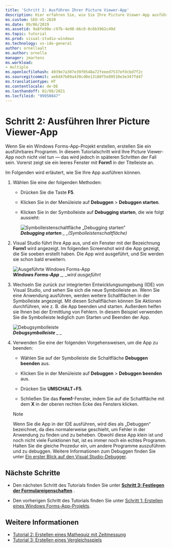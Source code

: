 ```yaml
---
title: 'Schritt 2: Ausführen Ihrer Picture Viewer-App'
description: Hier erfahren Sie, wie Sie Ihre Picture Viewer-App ausführen.
ms.custom: SEO-VS-2020
ms.date: 09/06/2019
ms.assetid: 9a8fe90e-c97b-4e98-b6c8-0c6b3962c49d
ms.topic: tutorial
ms.prod: visual-studio-windows
ms.technology: vs-ide-general
author: ornellaalt
ms.author: ornella
manager: jmartens
ms.workload:
- multiple
ms.openlocfilehash: 4939e7a307e39f0548a72feeed7537efdcbd7f2c
ms.sourcegitcommit: ae6d47b09a439cd0e13180f5e89510e3e347fd47
ms.translationtype: HT
ms.contentlocale: de-DE
ms.lasthandoff: 02/08/2021
ms.locfileid: "99950847"
---
```

# <a name="step-2-run-your-picture-viewer-app"></a>Schritt 2: Ausführen Ihrer Picture Viewer-App

Wenn Sie ein Windows Forms-App-Projekt erstellen, erstellen Sie ein ausführbares Programm. In diesem Tutorialschritt wird Ihre Picture Viewer-App noch nicht viel tun &mdash; das wird jedoch in späteren Schritten der Fall sein. Vorerst zeigt sie ein leeres Fenster mit **Form1** in der Titelleiste an.

Im Folgenden wird erläutert, wie Sie Ihre App ausführen können. 

1. Wählen Sie eine der folgenden Methoden:

    - Drücken Sie die Taste **F5**.

    - Klicken Sie in der Menüleiste auf **Debuggen** > **Debuggen starten**.

    - Klicken Sie in der Symbolleiste auf **Debugging starten**, die wie folgt aussieht:

      ![Symbolleistenschaltfläche „Debugging starten“](../ide/media/express_icondebug.png)<br>
      ***Debugging starten** _ _(Symbolleistenschaltfläche)*

1. Visual Studio führt Ihre App aus, und ein Fenster mit der Bezeichnung **Form1** wird angezeigt. Im folgenden Screenshot wird die App gezeigt, die Sie soeben erstellt haben. Die App wird ausgeführt, und Sie werden sie schon bald erweitern.

     ![Ausgeführte Windows Forms-App](../ide/media/express_firstrun.png)<br>
***Windows Forms-App** _, _wird ausgeführt*

1. Wechseln Sie zurück zur integrierten Entwicklungsumgebung (IDE) von Visual Studio, und sehen Sie sich die neue Symbolleiste an. Wenn Sie eine Anwendung ausführen, werden weitere Schaltflächen in der Symbolleiste angezeigt. Mit diesen Schaltflächen können Sie Aktionen durchführen, wie z. B. die App beenden und starten. Außerdem helfen sie Ihnen bei der Ermittlung von Fehlern. In diesem Beispiel verwenden Sie die Symbolleiste lediglich zum Starten und Beenden der App.

     ![Debugsymbolleiste](../ide/media/express_debugtoolbar.png)<br>
***Debugsymbolleiste** _ _*

1. Verwenden Sie eine der folgenden Vorgehensweisen, um die App zu beenden:

    - Wählen Sie auf der Symbolleiste die Schaltfläche **Debuggen beenden** aus.

    - Klicken Sie in der Menüleiste auf **Debuggen** > **Debuggen beenden** aus.

    - Drücken Sie **UMSCHALT**+**F5**.

    - Schließen Sie das **Form1**-Fenster, indem Sie auf die Schaltfläche mit dem **X** in der oberen rechten Ecke des Fensters klicken.

    > [!NOTE]
    > Wenn Sie die App in der IDE ausführen, wird dies als „Debuggen“ bezeichnet, da dies normalerweise geschieht, um Fehler in der Anwendung zu finden und zu beheben. Obwohl diese App klein ist und noch nicht viele Funktionen hat, ist es immer noch ein echtes Programm. Halten Sie die gleiche Prozedur ein, um andere Programme auszuführen und zu debuggen. Weitere Informationen zum Debuggen finden Sie unter [Ein erster Blick auf den Visual Studio-Debugger](../debugger/debugger-feature-tour.md).

## <a name="next-steps"></a>Nächste Schritte

* Den nächsten Schritt des Tutorials finden Sie unter **[Schritt 3: Festlegen der Formulareigenschaften](../ide/step-3-set-your-form-properties.md)** .

* Den vorherigen Schritt des Tutorials finden Sie unter [Schritt 1: Erstellen eines Windows Forms-App-Projekts](../ide/step-1-create-a-windows-forms-application-project.md).

## <a name="see-also"></a>Weitere Informationen

* [Tutorial 2: Erstellen eines Mathequiz mit Zeitmessung](tutorial-2-create-a-timed-math-quiz.md)
* [Tutorial 3: Erstellen eines Vergleichsspiels](tutorial-3-create-a-matching-game.md)
